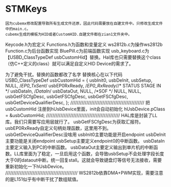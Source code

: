 ﻿# STMKeys
    因为cubemx修改配置导致所有生成文件还原，因此代码需要放在自建文件中。只修改生成文件中的main.c。
    cubemx生成的模板为HID或者CustomHID.自建文件都在zian1文件夹中。
Keycode.h为宏定义
Functions.h为函数和变量定义
ws2812b.c为操作ws2812b
Function.c为后台函数实现
BluePill.c为前端函数实现
usb_keyboard.c为【USBD_ClassTypeDef usbCustomHid】替换。Hal库也只需要替换这个class（仿C++定义的class）就可以满足自定义HID Device的需求了。

为了避免干扰。替换的函数都改了名字
替换核心在以下代码
USBD_ClassTypeDef usbCustomHid = {
		usbInit0,
		usbDeInit,
		usbSetup,
		NULL, /*EP0_TxSent*/
		usbEP0RxReady, /*EP0_RxReady*//* STATUS STAGE IN */
		usbDataIn, /*DataIn*/
		usbDataOut,
		NULL, /*SOF */
		NULL,
		NULL,
		usbGetFSCfgDesc,
		usbGetFSCfgDesc,
		usbGetFSCfgDesc,
		usbGetDeviceQualifierDesc,
};
//////////////////////////////////////////////
把usbCustomHid 注册到hUsbDevice里面，init会自动初始化
	hUsbDevice.pClass = &usbCustomHid;
//////////////////////////////////////////////
HAL库是封装了LL库。我们只需要写应用层就行了。
usbGetFSCfgDesc为获取汇报符。
usbEP0RxReady自定义句柄处理函数，这里用不到。
usbGetDeviceQualifierDesc没啥用
usbInit0主要功能是开启endpoint
usbDeInit主要功能是关闭endpoint
usbSetup主要定义endpoint0的中断函数。
usbDataIn主要定义输入到PC的中断函数。
usbDataOut主要定义输出到单片机的中断函数。LL库里面为了稳定，一旦启用这个函数，会导致usbSetup不会处理字段长度大于0的dataout中断。统一回复stall。这就会导致键盘灯等信号无法接收，需要重新初始化一下hUsbDevice。                                   
/////////////////////////////////////////////
WS2812b依靠DMA+PWM实现，需要注意的是L151似乎有中断干扰了数组赋值。